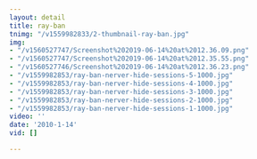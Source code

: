 ```yaml
---
layout: detail
title: ray-ban
tnimg: "/v1559982833/2-thumbnail-ray-ban.jpg"
img:
- "/v1560527747/Screenshot%202019-06-14%20at%2012.36.09.png"
- "/v1560527747/Screenshot%202019-06-14%20at%2012.35.55.png"
- "/v1560527746/Screenshot%202019-06-14%20at%2012.36.23.png"
- "/v1559982853/ray-ban-nerver-hide-sessions-5-1000.jpg"
- "/v1559982853/ray-ban-nerver-hide-sessions-4-1000.jpg"
- "/v1559982853/ray-ban-nerver-hide-sessions-3-1000.jpg"
- "/v1559982853/ray-ban-nerver-hide-sessions-2-1000.jpg"
- "/v1559982853/ray-ban-nerver-hide-sessions-1-1000.jpg"
video: ''
date: '2010-1-14'
vid: []

---
```

